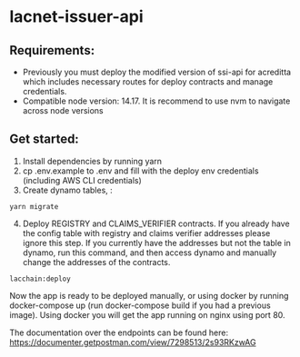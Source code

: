 # lacnet-issuer-api

## Requirements:

<ul>
<li>Previously you must deploy the modified version of ssi-api for acreditta which includes necessary routes for deploy contracts and manage credentials.</li>
<li>Compatible node version: 14.17. It is recommend to use nvm to navigate across node versions</li>
</ul>


## Get started:

1. Install dependencies by running yarn
2. cp .env.example to .env and fill with the deploy env credentials (including AWS CLI credentials)
3. Create dynamo tables, :
```
yarn migrate

```
4. Deploy REGISTRY and CLAIMS_VERIFIER contracts. If you already have the config table with registry and claims verifier addresses please ignore this step. If you currently have the addresses but not the table in dynamo, run this command, and then access dynamo and manually change the addresses of the contracts.
```
lacchain:deploy

```

Now the app is ready to be deployed manually, or using docker by running docker-compose up (run docker-compose build if you had a previous image). Using docker you will get the app running on nginx using port 80.

The documentation over the endpoints can be found here: <a href="https://documenter.getpostman.com/view/7298513/2s93RKzwAG">https://documenter.getpostman.com/view/7298513/2s93RKzwAG</a>